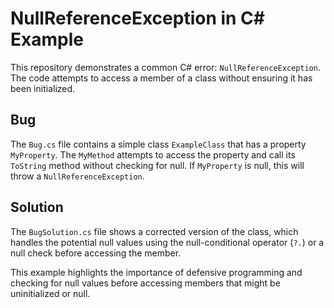 # NullReferenceException in C# Example

This repository demonstrates a common C# error: `NullReferenceException`.  The code attempts to access a member of a class without ensuring it has been initialized.

## Bug
The `Bug.cs` file contains a simple class `ExampleClass` that has a property `MyProperty`. The `MyMethod` attempts to access the property and call its `ToString` method without checking for null. If `MyProperty` is null, this will throw a `NullReferenceException`.

## Solution
The `BugSolution.cs` file shows a corrected version of the class, which handles the potential null values using the null-conditional operator (`?.`) or a null check before accessing the member.

This example highlights the importance of defensive programming and checking for null values before accessing members that might be uninitialized or null.